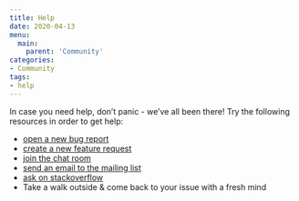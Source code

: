 ```yaml
---
title: Help
date: 2020-04-13
menu:
  main:
    parent: 'Community'
categories:
- Community
tags:
- help
---
```


In case you need help, don’t panic - we’ve all been there! Try the following resources in order to get help:

- [open a new bug report](https://github.com/metio/krei/issues/new?assignees=sebhoss&labels=bug&template=bug_report.md&title=)
- [create a new feature request](https://github.com/metio/krei/issues/new?assignees=&labels=enhancement&template=feature_request.md&title=)
- [join the chat room](https://matrix.to/#/#krei:matrix.org)
- [send an email to the mailing list](https://metio.groups.io/g/krei/topics)
- [ask on stackoverflow](https://stackoverflow.com/questions/tagged/krei)
- Take a walk outside & come back to your issue with a fresh mind

